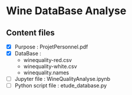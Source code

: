 # Wine DataBase Analyse

## Content files
- [x] Purpose : ProjetPersonnel.pdf
- [x] DataBase :
  - winequality-red.csv
  - winequality-white.csv
  - winequality.names
- [ ] Jupyter file : WineQualityAnalyse.ipynb
- [ ] Python script file : etude_database.py
